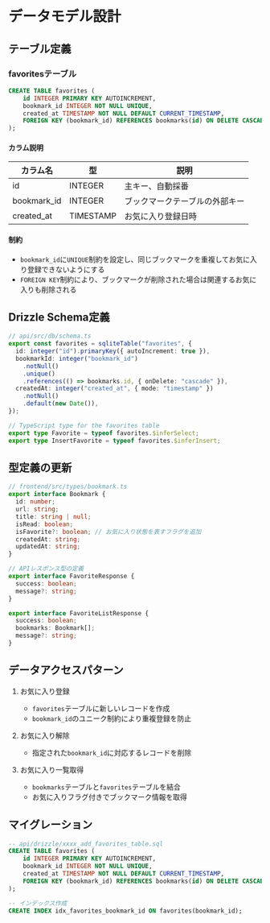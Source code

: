 # データモデル設計

## テーブル定義

### favoritesテーブル

```sql
CREATE TABLE favorites (
    id INTEGER PRIMARY KEY AUTOINCREMENT,
    bookmark_id INTEGER NOT NULL UNIQUE,
    created_at TIMESTAMP NOT NULL DEFAULT CURRENT_TIMESTAMP,
    FOREIGN KEY (bookmark_id) REFERENCES bookmarks(id) ON DELETE CASCADE
);
```

#### カラム説明

| カラム名 | 型 | 説明 |
|----------|------|------|
| id | INTEGER | 主キー、自動採番 |
| bookmark_id | INTEGER | ブックマークテーブルの外部キー |
| created_at | TIMESTAMP | お気に入り登録日時 |

#### 制約
- `bookmark_id`に`UNIQUE`制約を設定し、同じブックマークを重複してお気に入り登録できないようにする
- `FOREIGN KEY`制約により、ブックマークが削除された場合は関連するお気に入りも削除される

## Drizzle Schema定義

```typescript
// api/src/db/schema.ts
export const favorites = sqliteTable("favorites", {
  id: integer("id").primaryKey({ autoIncrement: true }),
  bookmarkId: integer("bookmark_id")
    .notNull()
    .unique()
    .references(() => bookmarks.id, { onDelete: "cascade" }),
  createdAt: integer("created_at", { mode: "timestamp" })
    .notNull()
    .default(new Date()),
});

// TypeScript type for the favorites table
export type Favorite = typeof favorites.$inferSelect;
export type InsertFavorite = typeof favorites.$inferInsert;
```

## 型定義の更新

```typescript
// frontend/src/types/bookmark.ts
export interface Bookmark {
  id: number;
  url: string;
  title: string | null;
  isRead: boolean;
  isFavorite?: boolean; // お気に入り状態を表すフラグを追加
  createdAt: string;
  updatedAt: string;
}

// APIレスポンス型の定義
export interface FavoriteResponse {
  success: boolean;
  message?: string;
}

export interface FavoriteListResponse {
  success: boolean;
  bookmarks: Bookmark[];
  message?: string;
}
```

## データアクセスパターン

1. お気に入り登録
   - `favorites`テーブルに新しいレコードを作成
   - `bookmark_id`のユニーク制約により重複登録を防止

2. お気に入り解除
   - 指定された`bookmark_id`に対応するレコードを削除

3. お気に入り一覧取得
   - `bookmarks`テーブルと`favorites`テーブルを結合
   - お気に入りフラグ付きでブックマーク情報を取得

## マイグレーション

```sql
-- api/drizzle/xxxx_add_favorites_table.sql
CREATE TABLE favorites (
    id INTEGER PRIMARY KEY AUTOINCREMENT,
    bookmark_id INTEGER NOT NULL UNIQUE,
    created_at TIMESTAMP NOT NULL DEFAULT CURRENT_TIMESTAMP,
    FOREIGN KEY (bookmark_id) REFERENCES bookmarks(id) ON DELETE CASCADE
);

-- インデックス作成
CREATE INDEX idx_favorites_bookmark_id ON favorites(bookmark_id);
